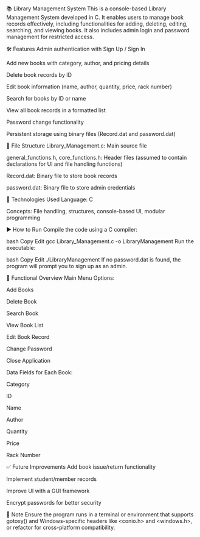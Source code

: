 📚 Library Management System
This is a console-based Library Management System developed in C. It enables users to manage book records effectively, including functionalities for adding, deleting, editing, searching, and viewing books. It also includes admin login and password management for restricted access.

🛠️ Features
Admin authentication with Sign Up / Sign In

Add new books with category, author, and pricing details

Delete book records by ID

Edit book information (name, author, quantity, price, rack number)

Search for books by ID or name

View all book records in a formatted list

Password change functionality

Persistent storage using binary files (Record.dat and password.dat)

📁 File Structure
Library_Management.c: Main source file

general_functions.h, core_functions.h: Header files (assumed to contain declarations for UI and file handling functions)

Record.dat: Binary file to store book records

password.dat: Binary file to store admin credentials

🧱 Technologies Used
Language: C

Concepts: File handling, structures, console-based UI, modular programming

▶️ How to Run
Compile the code using a C compiler:

bash
Copy
Edit
gcc Library_Management.c -o LibraryManagement
Run the executable:

bash
Copy
Edit
./LibraryManagement
If no password.dat is found, the program will prompt you to sign up as an admin.

📝 Functional Overview
Main Menu Options:

Add Books

Delete Book

Search Book

View Book List

Edit Book Record

Change Password

Close Application

Data Fields for Each Book:

Category

ID

Name

Author

Quantity

Price

Rack Number

✅ Future Improvements
Add book issue/return functionality

Implement student/member records

Improve UI with a GUI framework

Encrypt passwords for better security

📌 Note
Ensure the program runs in a terminal or environment that supports gotoxy() and Windows-specific headers like <conio.h> and <windows.h>, or refactor for cross-platform compatibility.
